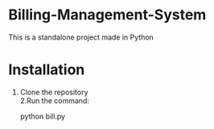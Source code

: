 # Billing-Management-System
 This is a standalone project made in Python 

# Installation
1. Clone the repository<br/>
2.Run the command:

    python bill.py


